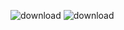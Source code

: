 ![download](https://user-images.githubusercontent.com/127352945/224594402-e8134335-dea8-4c77-91cb-b11ef878c01c.jpg)
![download](https://media.giphy.com/media/HscDLzkO8EOTmgkhQP/giphy.gif)
